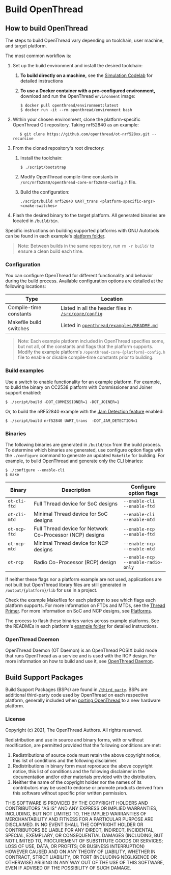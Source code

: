 # Build OpenThread

## How to build OpenThread

The steps to build OpenThread vary depending on toolchain, user machine, and
target platform.

The most common workflow is:

1.  Set up the build environment and install the desired toolchain:
    1.  **To build directly on a machine,** see the [Simulation Codelab](https://openthread.io/codelabs/openthread-simulation-posix/index.html?index=..%2F..index#1) for detailed instructions
    1.  **To use a Docker container with a pre-configured environment,**
        download and run the OpenThread `environment` image:

            $ docker pull openthread/environment:latest
            $ docker run -it --rm openthread/environment bash

1.  Within your chosen environment, clone the platform-specific OpenThread Git repository. Taking nrf52840 as an example:

           $ git clone https://github.com/openthread/ot-nrf528xx.git --recursive

1.  From the cloned repository's root directory:
    1.  Install the toolchain:

            $ ./script/bootstrap

    1.  Modify OpenThread compile-time constants in `/src/nrf52840/openthread-core-nrf52840-config.h` file.
    1.  Build the configuration:

            ./script/build nrf52840 UART_trans <platform-specific-args> <cmake-switches>

1.  Flash the desired binary to the target platform. All generated binaries are
    located in `/build/bin`.

Specific instructions on building supported platforms with GNU Autotools can be
found in each example's [platform folder](https://github.com/openthread/openthread/tree/main/examples/platforms).

> Note: Between builds in the same repository, run `rm -r build/` to ensure a clean build each time.

### Configuration

You can configure OpenThread for different functionality and behavior during the
build process. Available configuration options are detailed at the following
locations:

Type | Location
---- | ----
Compile-time constants | Listed in all the header files in [`/src/core/config`](https://github.com/openthread/openthread/tree/main/src/core/config)
Makefile build switches | Listed in [`openthread/examples/README.md`](https://github.com/openthread/openthread/blob/main/examples/README.md)

> Note: Each example platform included in OpenThread specifies some, but not all, of the constants and flags that the platform supports. Modify the example platform's `/openthread-core-{platform}-config.h` file to enable or disable compile-time constants prior to building.

### Build examples

Use a switch to enable functionality for an example platform. For example, to
build the binary on CC2538 platform with Commissioner and Joiner support enabled:

```
$ ./script/build -DOT_COMMISSIONER=1 -DOT_JOINER=1
```

Or, to build the nRF52840 example with the [Jam Detection
feature](/guides/build/features/jam-detection) enabled:

```
$ ./script/build nrf52840 UART_trans  -DOT_JAM_DETECTION=1
```

### Binaries

The following binaries are generated in `/build/bin` from the build process. To determine which binaries are generated, use configure option flags with the `./configure` command to generate an updated `Makefile` for building. For example, to build OpenThread and generate only the CLI binaries:

```
$ ./configure --enable-cli
$ make
```

Binary | Description | Configure option flags
---- | ---- | ----
`ot-cli-ftd` | Full Thread device for SoC designs | `--enable-cli`<br/> `--enable-ftd`
`ot-cli-mtd` | Minimal Thread device for SoC designs | `--enable-cli`<br/> `--enable-mtd`
`ot-ncp-ftd` | Full Thread device for Network Co-Processor (NCP) designs | `--enable-ncp`<br/> `--enable-ftd`
`ot-ncp-mtd` | Minimal Thread device for NCP designs | `--enable-ncp`<br/> `--enable-mtd`
`ot-rcp` | Radio Co-Processor (RCP) design | `--enable-ncp`<br/> `--enable-radio-only`

If neither these flags nor a platform example are not used, applications are not
built but OpenThread library files are still generated in `/output/{platform}/lib` for use in a project.

Check the example Makefiles for each platform to see which flags each platform
supports. For more information on FTDs and MTDs, see the
[Thread Primer](/guides/thread-primer/node-roles-and-types#device_types). For
more information on SoC and NCP designs, see [Platforms](/platforms/).

The process to flash these binaries varies across example platforms. See the
READMEs in each platform's
[example folder](https://github.com/openthread/openthread/tree/main/examples/platforms) for detailed instructions.

### OpenThread Daemon

OpenThread Daemon (OT Daemon) is an OpenThread POSIX build mode that runs
OpenThread as a service and is used with the RCP design. For more information on
how to build and use it, see [OpenThread Daemon](/platforms/co-processor/ot-daemon).

## Build Support Packages

Build Support Packages (BSPs)  are found in
[`/third_party`](https://github.com/openthread/openthread/tree/main/third_party). BSPs are additional third-party code used by OpenThread on each respective platform, generally included when [porting OpenThread](/guides/porting/) to a new hardware platform.

### License

Copyright (c) 2021, The OpenThread Authors.
All rights reserved.

Redistribution and use in source and binary forms, with or without
modification, are permitted provided that the following conditions are met:
1. Redistributions of source code must retain the above copyright
   notice, this list of conditions and the following disclaimer.
2. Redistributions in binary form must reproduce the above copyright
   notice, this list of conditions and the following disclaimer in the
   documentation and/or other materials provided with the distribution.
3. Neither the name of the copyright holder nor the
   names of its contributors may be used to endorse or promote products
   derived from this software without specific prior written permission.

THIS SOFTWARE IS PROVIDED BY THE COPYRIGHT HOLDERS AND CONTRIBUTORS "AS IS"
AND ANY EXPRESS OR IMPLIED WARRANTIES, INCLUDING, BUT NOT LIMITED TO, THE
IMPLIED WARRANTIES OF MERCHANTABILITY AND FITNESS FOR A PARTICULAR PURPOSE
ARE DISCLAIMED. IN NO EVENT SHALL THE COPYRIGHT HOLDER OR CONTRIBUTORS BE
LIABLE FOR ANY DIRECT, INDIRECT, INCIDENTAL, SPECIAL, EXEMPLARY, OR
CONSEQUENTIAL DAMAGES (INCLUDING, BUT NOT LIMITED TO, PROCUREMENT OF
SUBSTITUTE GOODS OR SERVICES; LOSS OF USE, DATA, OR PROFITS; OR BUSINESS
INTERRUPTION) HOWEVER CAUSED AND ON ANY THEORY OF LIABILITY, WHETHER IN
CONTRACT, STRICT LIABILITY, OR TORT (INCLUDING NEGLIGENCE OR OTHERWISE)
ARISING IN ANY WAY OUT OF THE USE OF THIS SOFTWARE, EVEN IF ADVISED OF THE
POSSIBILITY OF SUCH DAMAGE.
